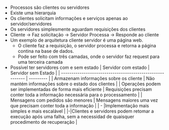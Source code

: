 - Processos são clientes ou servidores
- Existe uma hierarquia
- Os clientes solicitam informações e serviços apenas ao servidor/servidores
- Os servidores simplesmente aguardam requisições dos clientes
- Cliente -> Faz solicitação -> Servidor Processa -> Responde ao cliente
- Um exemplo de arquitetura cliente servidor é uma página web.
	- O cliente faz a requisição, o servidor processa e retorna a página contina na base de dados.
	- Pode ser feito com três camadas, onde o servidor faz request para uma terceira camada
- Possível ter servidores com e sem estado
| Servidor com estado                                       | Servidor sem Estado                                         |
| --------------------------------------------------------- | --------- |
| Armazenam informações sobre os cliente | Não mantém informações sobre o estado dos clientes        |
| Operações podem ser implementadas de forma mais eficiente | Requisições precisam conter toda a informação necessária para o processamento |
| Mensagens com pedidos são menores                         | Mensagens maiores uma vez que precisam conter toda a informação               |
|                    -                                       |Implementação mais simples e mais escalável           |
|-|Clientes e servidores podem retomar a execução após uma falha, sem a necessidad de quaisquer procedimento de recuperação                                                                              |


